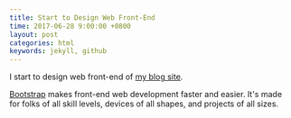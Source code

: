 ```yaml
---
title: Start to Design Web Front-End
time: 2017-06-28 9:00:00 +0800
layout: post
categories: html
keywords: jekyll, github
---
```


I start to design web front-end of [my blog site][1].

[Bootstrap][2] makes front-end web development faster and easier. It's made for folks of all skill levels, devices of all shapes, and projects of all sizes.

  [1]: http://ishxiao.com/blog/

  [2]: http://getbootstrap.com/
